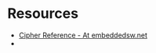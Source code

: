 # Resources
- [Cipher Reference - At embeddedsw.net](https://embeddedsw.net/Cipher_Reference_Home.html)
- 
